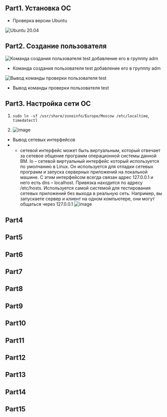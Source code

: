 ## Part1. Установка ОС
- Проверка версии Ubuntu

![Ubuntu 20.04](https://github.com/user-attachments/assets/e8327404-e674-44a8-ad17-2c746f1f3f8b)

## Part2. Создание пользователя
![Команда создания пользователя test добавление его в групппу adm](https://github.com/user-attachments/assets/b9db3076-842c-4bbf-b7eb-0e32487f0dcb)

- Команда создания пользователя test добавление его в групппу adm

![Вывод команды проверки пользователя test](https://github.com/user-attachments/assets/b45e1f7c-07ac-4d50-abde-31cfb3f4e09c)

- Вывод команды проверки пользователя test
## Part3. Настройка сети ОС
1. `sudo ln -sf /usr/share/zoneinfo/Europe/Moscow /etc/localtime`, `timedatectl`

2. ![image](https://github.com/user-attachments/assets/d1c95fc8-5f46-49e3-a257-759230dcbc36)
- Вывод сетевых интерфейсов
- - сетевой интерфейс может быть виртуальным, который отвечает за сетевое общение программ операционной системы данной ВМ. lo – сетевой виртуальный интерфейс который используется по умолчанию в Linux. Он используется для отладки сетевых программ и запуска серверных приложений на локальной машине. С этим интерфейсом всегда связан адрес 127.0.0.1 и него есть dns – localhost. Привязка находится по адресу /etc/hosts. Используется самой системой для тестирования сетевых приложений без выхода в реальную сеть. Например, вы запускаете сервер и клиент на одном компьютере, они могут общаться через 127.0.0.1
![image](https://github.com/user-attachments/assets/fc4c71d8-2406-4d6c-a52e-a79d0f4626f2)

## Part4

## Part5

## Part6

## Part7

## Part8

## Part9

## Part10

## Part11

## Part12

## Part13

## Part14

## Part15
